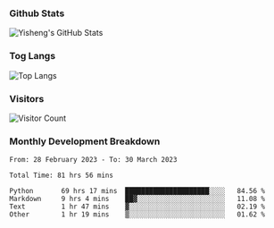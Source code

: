 ### Github Stats
![Yisheng's GitHub Stats](https://github-readme-stats-9qabuvhk1-gongyisheng.vercel.app/api?username=gongyisheng&count_private=true&show_icons=true)
### Tog Langs
![Top Langs](https://github-readme-stats-9qabuvhk1-gongyisheng.vercel.app/api/top-langs/?username=gongyisheng&layout=compact)
### Visitors
![Visitor Count](https://profile-counter.glitch.me/gongyisheng/count.svg)
### Monthly Development Breakdown
<!--START_SECTION:waka-->

```text
From: 28 February 2023 - To: 30 March 2023

Total Time: 81 hrs 56 mins

Python       69 hrs 17 mins  █████████████████████░░░░   84.56 %
Markdown     9 hrs 4 mins    ██▓░░░░░░░░░░░░░░░░░░░░░░   11.08 %
Text         1 hr 47 mins    ▓░░░░░░░░░░░░░░░░░░░░░░░░   02.19 %
Other        1 hr 19 mins    ▒░░░░░░░░░░░░░░░░░░░░░░░░   01.62 %
```

<!--END_SECTION:waka-->
